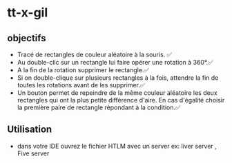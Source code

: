 ﻿# tt-x-gil

## objectifs
- Tracé de rectangles de couleur aléatoire à la souris.  ✅
- Au double-clic sur un rectangle lui faire opérer une rotation à 360°.✅ 
- A la fin de la rotation supprimer le rectangle.✅ 
- Si on double-clique sur plusieurs rectangles à la fois, attendre la fin de toutes les rotations avant 
  de les supprimer.✅ 
- Un bouton permet de repeindre de la même couleur aléatoire les deux rectangles qui ont la plus petite 
  différence d'aire. En cas d'égalité choisir la première paire de rectangle répondant à la condition.✅ 

## Utilisation 

- dans votre IDE ouvrez le fichier HTLM avec un server ex: liver server , Five server
